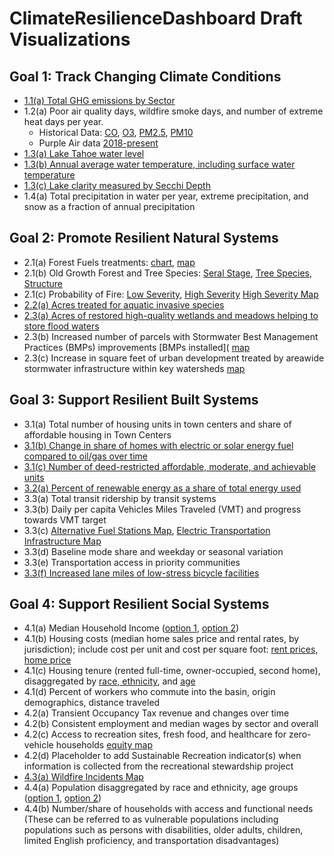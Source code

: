 # ClimateResilienceDashboard Draft Visualizations

## Goal 1: Track Changing Climate Conditions

* [1.1(a) Total GHG emissions by Sector](1.1(a)_Greenhouse_Gas.html)
* 1.2(a) Poor air quality days, wildfire smoke days, and number of extreme heat days per year.
  * Historical Data: [CO](1.2(a)_Air_Quality_CO.html), [O3](1.2(a)_Air_Quality_O3.html), [PM2.5](1.2(a)_Air_Quality_PM2.5.html), [PM10](1.2(a)_Air_Quality_PM10.html)
  * Purple Air data [2018-present](1.2(a)_Purple_Air.html)
* [1.3(a) Lake Tahoe water level](1.3(a)_Lake_Level.html)
* [1.3(b) Annual average water temperature, including surface water temperature](1.3(b)_Lake_Temp.html)
* [1.3(c) Lake clarity measured by Secchi Depth](1.3(c)_Secchi_Depth.html)
* 1.4(a) Total precipitation in water per year, extreme precipitation, and snow as a fraction of annual precipitation

## Goal 2: Promote Resilient Natural Systems

* 2.1(a) Forest Fuels treatments: [chart](2.1(a)_ForestFuel.html), [map](Maps/ForestFuelTreatment.html)
* 2.1(b) Old Growth Forest and Tree Species: [Seral Stage](2.1(b)_OldGrowthForest_SeralStage.html), [Tree Species](2.1(b)_OldGrowthForest_Species.html), [Structure](2.1(b)_OldGrowthForest_Structure.html)
* 2.1(c) Probability of Fire: [Low Severity](2.1(c)_Probability_of_Low_Severity_Fire.html), [High Severity](2.1(c)_Probability_of_High_Severity_Fire.html) [High Severity Map](Maps/HighSeverityFireProbable.html)
* [2.2(a) Acres treated for aquatic invasive species](2.2(a)_Aquatic_Species.html)
* [2.3(a) Acres of restored high-quality wetlands and meadows helping to store flood waters](2.3(a)_Restored_Wetlands_Meadows.html)
* 2.3(b) Increased number of parcels with Stormwater Best Management Practices (BMPs) improvements [BMPs installed]( [map](Maps/BMPStormwater.html)
* 2.3(c) Increase in square feet of urban development treated by areawide stormwater infrastructure within key watersheds [map](Maps/AreawideStormwater.html)

## Goal 3: Support Resilient Built Systems

* 3.1(a) Total number of housing units in town centers and share of affordable housing in Town Centers
* [3.1(b) Change in share of homes with electric or solar energy fuel compared to oil/gas over time](3.1(b)_HomeHeatingFuels.html)
* [3.1(c) Number of deed-restricted affordable, moderate, and achievable units](3.1(c)_Deed_Restricted_Units.html)
* [3.2(a) Percent of renewable energy as a share of total energy used](3.2(a)_EnergyMix.html)
* 3.3(a) Total transit ridership by transit systems
* 3.3(b) Daily per capita Vehicles Miles Traveled (VMT) and progress towards VMT target
* 3.3(c) [Alternative Fuel Stations Map](Maps/AlternateFuelStations.html), [Electric Transportation Infrastructure Map](Maps/ElectricTransportationInfrastructure.html)
* 3.3(d) Baseline mode share and weekday or seasonal variation
* 3.3(e) Transportation access in priority communities
* [3.3(f) Increased lane miles of low-stress bicycle facilities](3.3(f)_Low_Stress_Bicycle.html)

## Goal 4: Support Resilient Social Systems

* 4.1(a) Median Household Income ([option 1](4.1(a)_Household_Income_v1.html), [option 2](4.1(a)_Household_Income_v2.html))
* 4.1(b) Housing costs (median home sales price and rental rates, by jurisdiction); include cost per unit and cost per square foot: [rent prices](4.1(b)_Rent_Prices.html), [home price](4.1(b)_Median_Sale_Prices.html)
* 4.1(c) Housing tenure (rented full-time, owner-occupied, second home), disaggregated by [race, ethnicity](4.1(c)_TenureByRace.html), and [age](4.1(c)_TenureByAge.html)
* 4.1(d) Percent of workers who commute into the basin, origin demographics, distance traveled
* 4.2(a) Transient Occupancy Tax revenue and changes over time
* 4.2(b) Consistent employment and median wages by sector and overall
* 4.2(c) Access to recreation sites, fresh food, and healthcare for zero-vehicle households [equity map](Maps/Equity.html)
* 4.2(d) Placeholder to add Sustainable Recreation indicator(s) when information is collected from the recreational stewardship project
* [4.3(a) Wildfire Incidents Map](Maps/Firewise_IncidentsRxBurn_EmergencyServices.html)
* 4.4(a) Population disaggregated by race and ethnicity, age groups ([option 1](4.4(a)_RaceEthnicity_v1.html), [option 2](4.4(a)_RaceEthnicity_v2.html))
* 4.4(b) Number/share of households with access and functional needs (These can be referred to as vulnerable populations including populations such as persons with disabilities, older adults, children, limited English proficiency, and transportation disadvantages)
